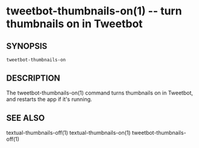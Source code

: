 tweetbot-thumbnails-on(1) -- turn thumbnails on in Tweetbot
===========================================================

## SYNOPSIS

`tweetbot-thumbnails-on`

## DESCRIPTION

The tweetbot-thumbnails-on(1) command turns thumbnails on in Tweetbot, and restarts the app if it's running.

## SEE ALSO

textual-thumbnails-off(1)
textual-thumbnails-on(1)
tweetbot-thumbnails-off(1)


[SYNOPSIS]: #SYNOPSIS "SYNOPSIS"
[DESCRIPTION]: #DESCRIPTION "DESCRIPTION"
[SEE ALSO]: #SEE-ALSO "SEE ALSO"


[globalify(1)]: globalify.1.html
[np(1)]: np.1.html
[pbcopyfile(1)]: pbcopyfile.1.html
[textual-thumbnails-off(1)]: textual-thumbnails-off.1.html
[textual-thumbnails-on(1)]: textual-thumbnails-on.1.html
[tweetbot-thumbnails-off(1)]: tweetbot-thumbnails-off.1.html
[tweetbot-thumbnails-on(1)]: tweetbot-thumbnails-on.1.html
